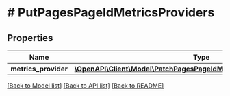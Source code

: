# # PutPagesPageIdMetricsProviders

## Properties

Name | Type | Description | Notes
------------ | ------------- | ------------- | -------------
**metrics_provider** | [**\OpenAPI\Client\Model\PatchPagesPageIdMetricsProvidersMetricsProvider**](PatchPagesPageIdMetricsProvidersMetricsProvider.md) |  | [optional]

[[Back to Model list]](../../README.md#models) [[Back to API list]](../../README.md#endpoints) [[Back to README]](../../README.md)
